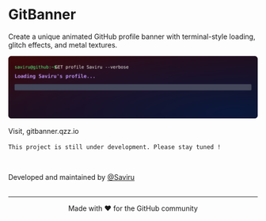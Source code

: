 # GitBanner

Create a unique animated GitHub profile banner with terminal-style loading, glitch effects, and metal textures.

![Banner](profileBanner.svg)

Visit,
gitbanner.qzz.io

```This project is still under development. Please stay tuned !```

<br>

Developed and maintained by [@Saviru](https://github.com/Saviru)
<br><br>
<hr>
<p align="center">Made with ❤️ for the GitHub community </p> 
